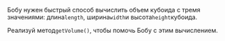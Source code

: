 Бобу нужен быстрый способ вычислить объем кубоида с тремя значениями: длина`length`, ширина`width`и
высота`height`кубоида.

Реализуй метод`getVolume()`, чтобы помочь Бобу с этим вычислением.